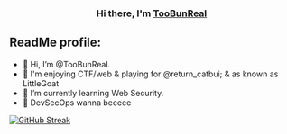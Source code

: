 <h3 align="center">
Hi there, I'm <a href="https://github.com/TooBunReal/" target="_blank" rel="noreferrer">TooBunReal</a>
</h3>

## ReadMe profile:
- 👋 Hi, I’m @TooBunReal.
- 👀 I'm enjoying CTF/web & playing for @return_catbui; & as known as LittleGoat
- 🌱 I’m currently learning Web Security.
- 💞️ DevSecOps wanna beeeee

<a href="https://git.io/streak-stats"><img src="https://github-readme-streak-stats.herokuapp.com?user=TooBunReal&theme=horizon" alt="GitHub Streak" /></a>





